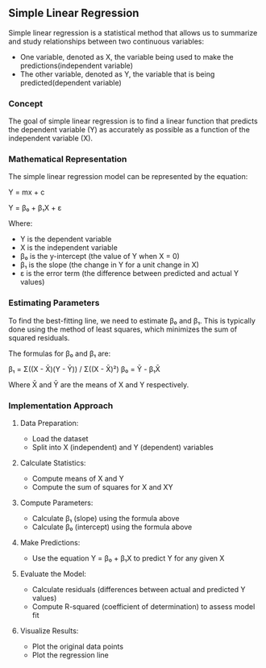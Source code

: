 ## Simple Linear Regression

Simple linear regression is a statistical method that allows us to summarize and study relationships between two continuous variables:
- One variable, denoted as X, the variable being used to make the predictions(independent variable)
- The other variable, denoted as Y, the variable that is being predicted(dependent variable)

### Concept

The goal of simple linear regression is to find a linear function that predicts the dependent variable (Y) as accurately as possible as a function of the independent variable (X).

### Mathematical Representation

The simple linear regression model can be represented by the equation:

Y = mx + c

Y = β₀ + β₁X + ε

Where:
- Y is the dependent variable
- X is the independent variable
- β₀ is the y-intercept (the value of Y when X = 0)
- β₁ is the slope (the change in Y for a unit change in X)
- ε is the error term (the difference between predicted and actual Y values)

### Estimating Parameters

To find the best-fitting line, we need to estimate β₀ and β₁. This is typically done using the method of least squares, which minimizes the sum of squared residuals.

The formulas for β₀ and β₁ are:

β₁ = Σ((X - X̄)(Y - Ȳ)) / Σ((X - X̄)²)
β₀ = Ȳ - β₁X̄

Where X̄ and Ȳ are the means of X and Y respectively.

### Implementation Approach

1. Data Preparation:
   - Load the dataset
   - Split into X (independent) and Y (dependent) variables

2. Calculate Statistics:
   - Compute means of X and Y
   - Compute the sum of squares for X and XY

3. Compute Parameters:
   - Calculate β₁ (slope) using the formula above
   - Calculate β₀ (intercept) using the formula above

4. Make Predictions:
   - Use the equation Y = β₀ + β₁X to predict Y for any given X

5. Evaluate the Model:
   - Calculate residuals (differences between actual and predicted Y values)
   - Compute R-squared (coefficient of determination) to assess model fit

6. Visualize Results:
   - Plot the original data points
   - Plot the regression line

